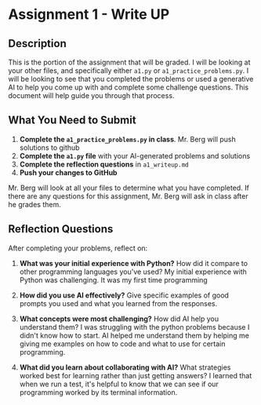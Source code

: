 # Assignment 1 - Write UP

## Description
This is the portion of the assignment that will be graded.  I will be looking at your other files, and specifically either `a1.py` or `a1_practice_problems.py`.  I will be looking to see that you completed the problems or used a generative AI to help you come up with and complete some challenge questions.  This document will help guide you through that process.

## What You Need to Submit
1. **Complete the `a1_practice_problems.py` in class**.  Mr. Berg will push solutions to github
2. **Complete the `a1.py` file** with your AI-generated problems and solutions
3. **Complete the reflection questions** in `a1_writeup.md`
4. **Push your changes to GitHub**

Mr. Berg will look at all your files to determine what you have completed.  If there are any questions for this assignment, Mr. Berg will ask in class after he grades them.


## Reflection Questions

After completing your problems, reflect on:

1. **What was your initial experience with Python?** How did it compare to other programming languages you've used? My initial experience with Python was challenging. It was my first time programming 

2. **How did you use AI effectively?** Give specific examples of good prompts you used and what you learned from the responses.

3. **What concepts were most challenging?** How did AI help you understand them? I was struggling with the python problems because I didn't know how to start. AI helped me understand them by helping me giving me examples on how to code and what to use for certain programming. 

4. **What did you learn about collaborating with AI?** What strategies worked best for learning rather than just getting answers? I learned that when we run a test, it's helpful to know that we can see if our programming worked by its terminal information. 
